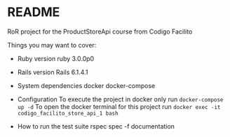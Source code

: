 # README
RoR project for the ProductStoreApi course from Codigo Facilito

Things you may want to cover:

* Ruby version
ruby 3.0.0p0

* Rails version
Rails 6.1.4.1

* System dependencies
docker
docker-compose

* Configuration
To execute the project in docker only run `docker-compose up -d`
To open the docker terminal for this project run `docker exec -it codigo_facilito_store_api_1 bash`

* How to run the test suite
rspec spec -f documentation
